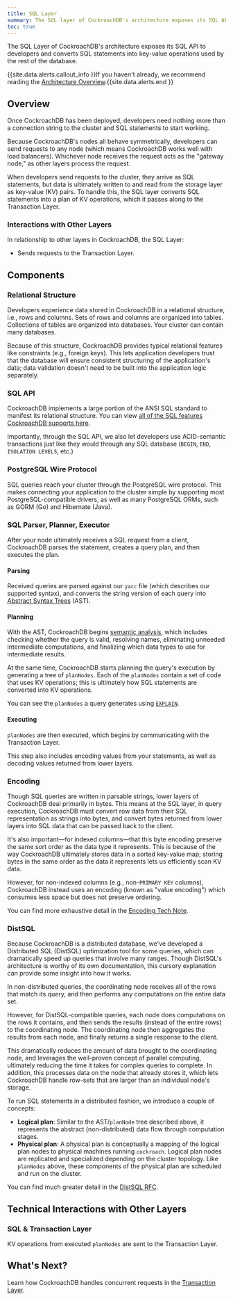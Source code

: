 ```yaml
---
title: SQL Layer
summary: The SQL layer of CockroachDB's architecture exposes its SQL API to developers and converts SQL statements into key-value operations.
toc: true
---
```


The SQL Layer of CockroachDB's architecture exposes its SQL API to developers and converts SQL statements into key-value operations used by the rest of the database.

{{site.data.alerts.callout_info }}If you haven't already, we recommend reading the <a href="overview.html">Architecture Overview</a>.{{site.data.alerts.end }}

## Overview

Once CockroachDB has been deployed, developers need nothing more than a connection string to the cluster and SQL statements to start working.

Because CockroachDB's nodes all behave symmetrically, developers can send requests to any node (which means CockroachDB works well with load balancers). Whichever node receives the request acts as the "gateway node," as other layers process the request.

When developers send requests to the cluster, they arrive as SQL statements, but data is ultimately written to and read from the storage layer as key-value (KV) pairs. To handle this, the SQL layer converts SQL statements into a plan of KV operations, which it passes along to the Transaction Layer.

### Interactions with Other Layers

In relationship to other layers in CockroachDB, the SQL Layer:

- Sends requests to the Transaction Layer.

## Components

### Relational Structure

Developers experience data stored in CockroachDB in a relational structure, i.e., rows and columns. Sets of rows and columns are organized into tables. Collections of tables are organized into databases. Your cluster can contain many databases.

Because of this structure, CockroachDB provides typical relational features like constraints (e.g., foreign keys). This lets application developers trust that the database will ensure consistent structuring of the application's data; data validation doesn't need to be built into the application logic separately.

### SQL API

CockroachDB implements a large portion of the ANSI SQL standard to manifest its relational structure. You can view [all of the SQL features CockroachDB supports here](../sql-feature-support.html).

Importantly, through the SQL API, we also let developers use ACID-semantic transactions just like they would through any SQL database (`BEGIN`, `END`, `ISOLATION LEVELS`, etc.)

### PostgreSQL Wire Protocol

SQL queries reach your cluster through the PostgreSQL wire protocol. This makes connecting your application to the cluster simple by supporting most PostgreSQL-compatible drivers, as well as many PostgreSQL ORMs, such as GORM (Go) and Hibernate (Java).

### SQL Parser, Planner, Executor

After your node ultimately receives a SQL request from a client, CockroachDB parses the statement, creates a query plan, and then executes the plan.

#### Parsing

Received queries are parsed against our `yacc` file (which describes our supported syntax), and converts the string version of each query into [Abstract Syntax Trees](https://en.wikipedia.org/wiki/Abstract_syntax_tree) (AST).

#### Planning

With the AST, CockroachDB begins [semantic analysis](https://en.wikipedia.org/wiki/Semantic_analysis_(compilers)), which includes checking whether the query is valid, resolving names, eliminating unneeded intermediate computations, and finalizing which data types to use for intermediate results.

At the same time, CockroachDB starts planning the query's execution by generating a tree of `planNodes`. Each of the `planNodes` contain a set of code that uses KV operations; this is ultimately how SQL statements are converted into KV operations.

You can see the `planNodes` a query generates using [`EXPLAIN`](../explain.html).

#### Executing

`planNodes` are then executed, which begins by communicating with the Transaction Layer.

This step also includes encoding values from your statements, as well as decoding values returned from lower layers.

### Encoding

Though SQL queries are written in parsable strings, lower layers of CockroachDB deal primarily in bytes. This means at the SQL layer, in query execution, CockroachDB must convert row data from their SQL representation as strings into bytes, and convert bytes returned from lower layers into SQL data that can be passed back to the client.

It's also important––for indexed columns––that this byte encoding preserve the same sort order as the data type it represents. This is because of the way CockroachDB ultimately stores data in a sorted key-value map; storing bytes in the same order as the data it represents lets us efficiently scan KV data.

However, for non-indexed columns (e.g., non-`PRIMARY KEY` columns), CockroachDB instead uses an encoding (known as "value encoding") which consumes less space but does not preserve ordering.

You can find more exhaustive detail in the [Encoding Tech Note](https://github.com/cockroachdb/cockroach/blob/master/docs/tech-notes/encoding.md).

### DistSQL

Because CockroachDB is a distributed database, we've developed a Distributed SQL (DistSQL) optimization tool for some queries, which can dramatically speed up queries that involve many ranges. Though DistSQL's architecture is worthy of its own documentation, this cursory explanation can provide some insight into how it works.

In non-distributed queries, the coordinating node receives all of the rows that match its query, and then performs any computations on the entire data set.

However, for DistSQL-compatible queries, each node does computations on the rows it contains, and then sends the results (instead of the entire rows) to the coordinating node. The coordinating node then aggregates the results from each node, and finally returns a single response to the client.

This dramatically reduces the amount of data brought to the coordinating node, and leverages the well-proven concept of parallel computing, ultimately reducing the time it takes for complex queries to complete. In addition, this processes data on the node that already stores it, which lets CockroachDB handle row-sets that are larger than an individual node's storage.

To run SQL statements in a distributed fashion, we introduce a couple of concepts:

- **Logical plan**: Similar to the AST/`planNode` tree described above, it represents the abstract (non-distributed) data flow through computation stages.
- **Physical plan**: A physical plan is conceptually a mapping of the logical plan nodes to physical machines running `cockroach`. Logical plan nodes are replicated and specialized depending on the cluster topology. Like `planNodes` above, these components of the physical plan are scheduled and run on the cluster.

You can find much greater detail in the [DistSQL RFC](https://github.com/cockroachdb/cockroach/blob/master/docs/RFCS/20160421_distributed_sql.md).

## Technical Interactions with Other Layers

### SQL & Transaction Layer

KV operations from executed `planNodes` are sent to the Transaction Layer.

## What's Next?

Learn how CockroachDB handles concurrent requests in the [Transaction Layer](transaction-layer.html).
